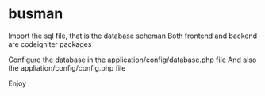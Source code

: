 # busman

Import the sql file, that is the database scheman 
Both frontend and backend are codeigniter packages 

Configure the database in the application/config/database.php file 
And also the appliation/config/config.php file 

Enjoy